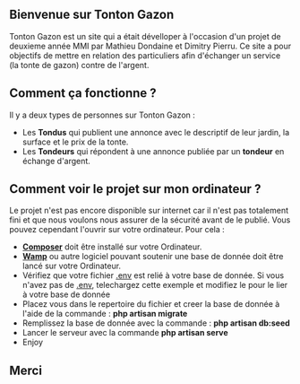 ## Bienvenue sur Tonton Gazon

Tonton Gazon est un site qui a était dévelloper à l'occasion d'un projet de deuxieme année MMI par Mathieu Dondaine et Dimitry Pierru.
Ce site a pour objectifs de mettre en relation des particuliers afin d'échanger un service (la tonte de gazon) contre de l'argent.

## Comment ça fonctionne ?

Il y a deux types de personnes sur Tonton Gazon :

- Les **Tondus** qui publient une annonce avec le descriptif de leur jardin, la surface et le prix de la tonte.
- Les **Tondeurs** qui répondent à une annonce publiée par un **tondeur** en échange d'argent.

## Comment voir le projet sur mon ordinateur ?

Le projet n'est pas encore disponible sur internet car il n'est pas totalement fini et que nous voulons nous assurer de la sécurité avant de le publié.
Vous pouvez cependant l'ouvrir sur votre ordinateur. Pour cela :

- [**Composer**](https://getcomposer.org/) doit être installé sur votre Ordinateur.
- [**Wamp**](http://www.wampserver.com/) ou autre logiciel pouvant soutenir une base de donnée doit être lancé sur votre Ordinateur.
- Vérifiez que votre fichier [.env](https://github.com/laravel/laravel/blob/master/.env.example) est relié à votre base de donnée. Si vous n'avez pas de [.env](https://github.com/laravel/laravel/blob/master/.env.example), telechargez cette exemple et modifiez le pour le lier à votre base de donnée
- Placez vous dans le repertoire du fichier et creer la base de donnée à l'aide de la commande : **php artisan migrate**
- Remplissez la base de donnée avec la commande : **php artisan db:seed**
- Lancer le serveur avec la commande **php artisan serve**
- Enjoy


## Merci